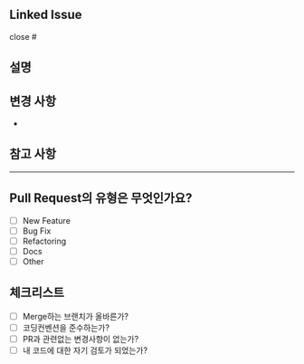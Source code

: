 ## Linked Issue

close #

## 설명

<!-- 해당 PR이 해결한 것이 "무엇"인지 명확하고 간결하게 적어주세요. -->

## 변경 사항

<!-- 변경된 파일명을 적어주세요. -->
- 

## 참고 사항

<!-- 스크린샷 또는 전하고 싶은 말을 자유롭게 적어주세요. -->

---

## Pull Request의 유형은 무엇인가요?

- [ ] New Feature
- [ ] Bug Fix
- [ ] Refactoring
- [ ] Docs
- [ ] Other

## 체크리스트

- [ ] Merge하는 브랜치가 올바른가?
- [ ] 코딩컨벤션을 준수하는가?
- [ ] PR과 관련없는 변경사항이 없는가?
- [ ] 내 코드에 대한 자기 검토가 되었는가?
